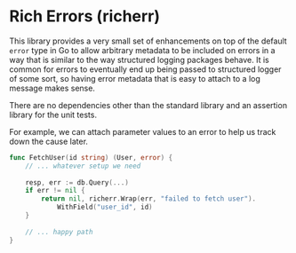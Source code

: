 # Rich Errors (richerr)

This library provides a very small set of enhancements on
top of the default `error` type in Go to allow arbitrary
metadata to be included on errors in a way that is similar
to the way structured logging packages behave. It is common
for errors to eventually end up being passed to structured
logger of some sort, so having error metadata that is easy
to attach to a log message makes sense.

There are no dependencies other than the standard library
and an assertion library for the unit tests.

For example, we can attach parameter values to an error to
help us track down the cause later.

```go
func FetchUser(id string) (User, error) {
    // ... whatever setup we need 
    
    resp, err := db.Query(...)
    if err != nil {
        return nil, richerr.Wrap(err, "failed to fetch user").
            WithField("user_id", id)
    }
	
    // ... happy path
}
```
